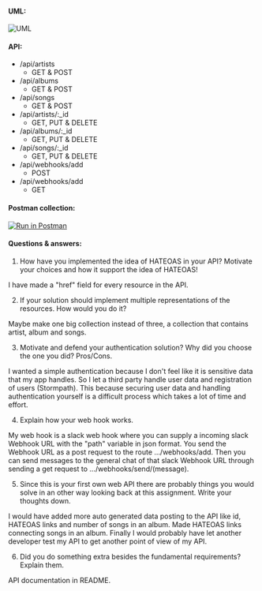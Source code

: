 #### UML:

![UML](http://i.imgur.com/RJaFiVo.png)

#### API:

* /api/artists
    - GET & POST
* /api/albums
    - GET & POST
* /api/songs
    - GET & POST
* /api/artists/:_id
    - GET, PUT & DELETE
* /api/albums/:_id
    - GET, PUT & DELETE
* /api/songs/:_id
    - GET, PUT & DELETE
* /api/webhooks/add
    - POST
* /api/webhooks/add
    - GET

#### Postman collection:

[![Run in Postman](https://run.pstmn.io/button.svg)](https://app.getpostman.com/run-collection/7dd9dc2ad42cf8e199c7)

#### Questions & answers:

1. How have you implemented the idea of HATEOAS in your API? Motivate your choices and how it support the idea of HATEOAS!

I have made a "href" field for every resource in the API.

2. If your solution should implement multiple representations of the resources. How would you do it?

Maybe make one big collection instead of three, a collection that contains artist, album and songs.

3. Motivate and defend your authentication solution? Why did you choose the one you did? Pros/Cons.

I wanted a simple authentication because I don't feel like it is sensitive data that my app handles. So I let a third party handle user data and registration of users (Stormpath). 
This because securing user data and handling authentication yourself is a difficult process which takes a lot of time and effort.

4. Explain how your web hook works.

My web hook is a slack web hook where you can supply a incoming slack Webhook URL with the "path" variable in json format.
You send the Webhook URL as a post request to the route .../webhooks/add.
Then you can send messages to the general chat of that slack Webhook URL through sending a get request
to .../webhooks/send/(message).

5. Since this is your first own web API there are probably things you would solve in an other way looking back at this assignment. Write your thoughts down.

I would have added more auto generated data posting to the API like id, HATEOAS links and number of songs in an album. Made HATEOAS links connecting songs in an album. 
Finally I would probably have let another developer test my API to get another point of view of my API. 

6. Did you do something extra besides the fundamental requirements? Explain them.

API documentation in README.


